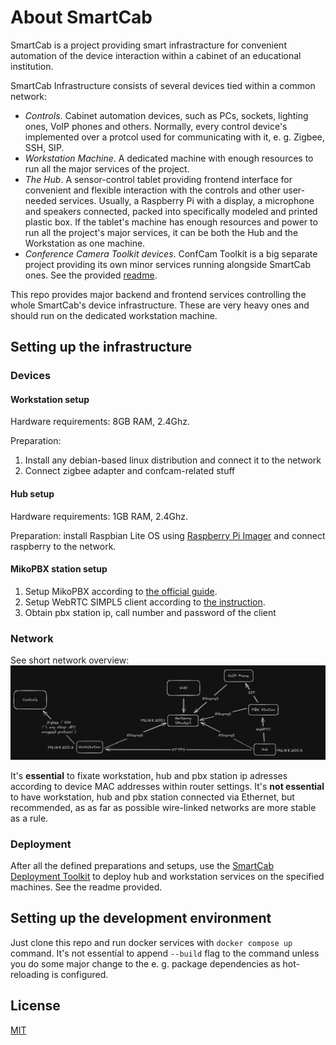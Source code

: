 # About SmartCab

SmartCab is a project providing smart infrastracture for convenient automation of the device interaction within a cabinet of an educational institution.

SmartCab Infrastructure consists of several devices tied within a common network:
- *Controls*. Cabinet automation devices, such as PCs, sockets, lighting ones, VoIP phones and others. Normally, every control device's implemented over a protcol used for communicating with it, e. g. Zigbee, SSH, SIP.
- *Workstation Machine*. A dedicated machine with enough resources to run all the major services of the project.
- *The Hub*. A sensor-control tablet providing frontend interface for convenient and flexible interaction with the controls and other user-needed services. Usually, a Raspberry Pi with a display, a microphone and speakers connected, packed into specifically modeled and printed plastic box. If the tablet's machine has enough resources and power to run all the project's major services, it can be both the Hub and the Workstation as one machine.
- *Conference Camera Toolkit devices*. ConfCam Toolkit is a big separate project providing its own minor services running alongside SmartCab ones. See the provided [readme](https://github.com/smart-cab/conference-camera).

This repo provides major backend and frontend services controlling the whole SmartCab's device infrastructure. These are very heavy ones and should run on the dedicated workstation machine.


## Setting up the infrastructure

### Devices

#### Workstation setup

Hardware requirements: 8GB RAM, 2.4Ghz.

Preparation:
1. Install any debian-based linux distribution and connect it to the network
2. Connect zigbee adapter and confcam-related stuff

#### Hub setup

Hardware requirements: 1GB RAM, 2.4Ghz.

Preparation: install Raspbian Lite OS using [Raspberry Pi Imager](https://www.raspberrypi.com/software/) and connect raspberry to the network.

#### MikoPBX station setup

1. Setup MikoPBX according to [the official guide](https://wiki.mikopbx.ru/setup).
2. Setup WebRTC SIMPL5 client according to [the instruction](https://wiki.mikopbx.ru/faq:webrtc).
3. Obtain pbx station ip, call number and password of the client

### Network

See short network overview:
![network](./docs/smartcab_network.png)

It's **essential** to fixate workstation, hub and pbx station ip adresses according to device MAC addresses within router settings. It's **not essential** to have workstation, hub and pbx station connected via Ethernet, but recommended, as as far as possible wire-linked networks are more stable as a rule.

### Deployment

After all the defined preparations and setups, use the [SmartCab Deployment Toolkit](https://github.com/smart-cab/smartcab-deployment-toolkit) to deploy hub and workstation services on the specified machines. See the readme provided.

## Setting up the development environment

Just clone this repo and run docker services with `docker compose up` command. It's not essential to append `--build` flag to the command unless you do some major change to the e. g. package dependencies as hot-reloading is configured.

## License

[MIT](./LICENSE)
